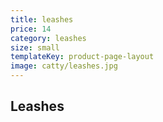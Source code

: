 ```yaml
---
title: leashes
price: 14
category: leashes
size: small
templateKey: product-page-layout
image: catty/leashes.jpg
---
```


## Leashes
